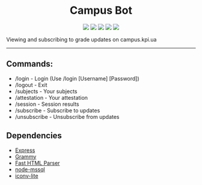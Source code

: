 <div align="center">
<h1>Campus Bot</h1>

<p>

<img src="https://img.shields.io/github/license/kharkovdenys/campus-bot?color=blue" >

<img src="https://img.shields.io/badge/made%20by-kharkovdenys-blue.svg" >

<img src="https://img.shields.io/github/languages/top/kharkovdenys/campus-bot.svg">

<img src="https://img.shields.io/github/stars/kharkovdenys/campus-bot.svg?style=flat">

<img src="https://img.shields.io/github/package-json/v/kharkovdenys/campus-bot.svg">

</p>
</div>

Viewing and subscribing to grade updates on campus.kpi.ua

---

## Commands:

- /login - Login (Use /login [Username] [Password])
- /logout - Exit
- /subjects - Your subjects
- /attestation - Your attestation
- /session - Session results
- /subscribe - Subscribe to updates
- /unsubscribe - Unsubscribe from updates

## Dependencies

- [Express](https://expressjs.com/)
- [Grammy](https://grammy.dev/)
- [Fast HTML Parser](https://www.npmjs.com/package/node-html-parser)
- [node-mssql](https://www.npmjs.com/package/mssql)
- [iconv-lite](https://www.npmjs.com/package/iconv-lite)
